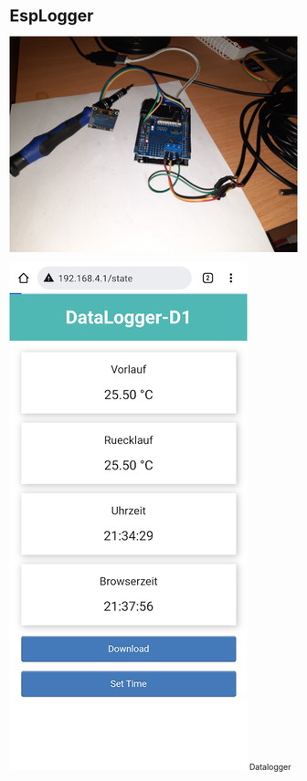# EspLogger
![Screenshot](images/Foto1.jpg)


![Screenshot](images/ScreenShot_2022-03-18.png)
Datalogger
